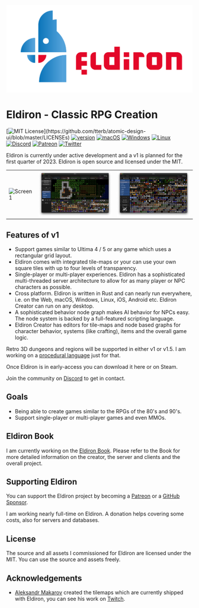 ![screenshot](docs/eldiron_logo.png)

# Eldiron - Classic RPG Creation

[![MIT License](https://img.shields.io/apm/l/atomic-design-ui.svg?)](https://github.com/tterb/atomic-design-ui/blob/master/LICENSEs) [![version](https://img.shields.io/badge/version-0.5.5-red.svg)](https://shields.io/) [![macOS](https://svgshare.com/i/ZjP.svg)](https://svgshare.com/i/ZjP.svg) [![Windows](https://svgshare.com/i/ZhY.svg)](https://svgshare.com/i/ZhY.svg) [![Linux](https://svgshare.com/i/Zhy.svg)](https://svgshare.com/i/Zhy.svg) [![Discord](https://badgen.net/badge/icon/discord?icon=discord&label)](https://discord.gg/ZrNj6baSZU) [![Patreon](https://badgen.net/badge/icon/patreon?icon=patreon&label)](https://patreon.com/eldiron) [![Twitter](https://badgen.net/badge/icon/twitter?icon=twitter&label)](https://twitter.com/EldironRPG)

<!---
[![YouTube](https://img.shields.io/badge/YouTube-FF0000?style=for-the-badge&logo=youtube&logoColor=white)](https://www.youtube.com/channel/UCCmrO356zLQv_m8dPEqBUfA)
-->

Eldiron is currently under active development and a v1 is planned for the first quarter of 2023. Eldiron is open source and licensed under the MIT.

<table><tr>
<td> <img src="docs/moody_goes_raiding_3.gif" alt="Screen 1" style="width: 300px;"/> </td>
<td> <img src="docs/screen_regions_tiles.png" alt="Screen 2" style="width: 300px;"/> </td>
<td> <img src="docs/screen_tiles.png" alt="Screen 2" style="width: 300px;"/> </td>
</tr></table>

## Features of v1

* Support games similar to Ultima 4 / 5 or any game which uses a rectangular grid layout.
* Eldiron comes with integrated tile-maps or your can use your own square tiles with up to four levels of transparency.
* Single-player or multi-player experiences. Eldiron has a sophisticated multi-threaded server architecture to allow for as many player or NPC characters as possible.
* Cross platform. Eldiron is written in Rust and can nearly run everywhere, i.e. on the Web, macOS, Windows, Linux, iOS, Android etc. Eldiron Creator can run on any desktop.
* A sophisticated behavior node graph makes AI behavior for NPCs easy. The node system is backed by a full-featured scripting language.
* Eldiron Creator has editors for tile-maps and node based graphs for character behavior, systems (like crafting), items and the overall game logic.

Retro 3D dungeons and regions will be supported in either v1 or v1.5. I am working on a [procedural language](https://github.com/markusmoenig/RPU) just for that.

Once Eldiron is in early-access you can download it here or on Steam.

Join the community on [Discord](https://discord.gg/ZrNj6baSZU) to get in contact.

## Goals

* Being able to create games similar to the RPGs of the 80's and 90's.
* Support single-player or multi-player games and even MMOs.

## Eldiron Book

I am currently working on the [Eldiron Book](https://book.eldiron.com). Please refer to the Book for more detailed information on the creator, the server and clients and the overall project.

## Supporting Eldiron

You can support the Eldiron project by becoming a [Patreon](https://patreon.com/eldiron) or a [GitHub Sponsor](https://github.com/sponsors/markusmoenig).

I am working nearly full-time on Eldiron. A donation helps covering some costs, also for servers and databases.

## License

The source and all assets I commissioned for Eldiron are licensed under the MIT. You can use the source and assets freely.

## Acknowledgements

* [Aleksandr Makarov](https://twitter.com/iknowkingrabbit) created the tilemaps which are currently shipped with Eldiron, you can see his work on [Twitch](https://iknowkingrabbit.itch.io).

